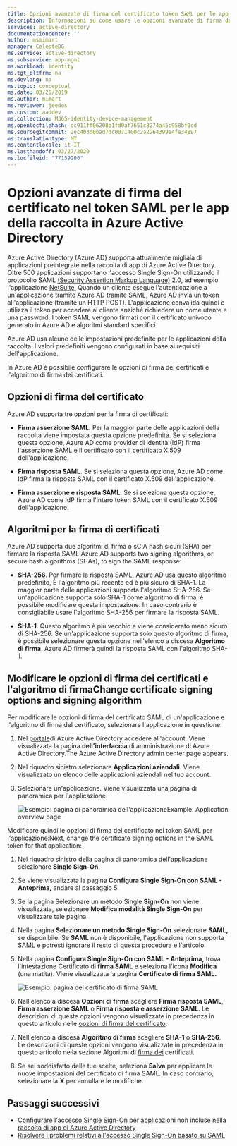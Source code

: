 ```yaml
---
title: Opzioni avanzate di firma del certificato token SAML per le app di Azure ADAdvanced SAML token certificate signing options for Azure AD apps
description: Informazioni su come usare le opzioni avanzate di firma del certificato nel token SAML per le app preintegrate in Azure Active Directory
services: active-directory
documentationcenter: ''
author: msmimart
manager: CelesteDG
ms.service: active-directory
ms.subservice: app-mgmt
ms.workload: identity
ms.tgt_pltfrm: na
ms.devlang: na
ms.topic: conceptual
ms.date: 03/25/2019
ms.author: mimart
ms.reviewer: jeedes
ms.custom: aaddev
ms.collection: M365-identity-device-management
ms.openlocfilehash: dc911ff06208b1fd0af7651c8274a45c958bf0cd
ms.sourcegitcommit: 2ec4b3d0bad7dc0071400c2a2264399e4fe34897
ms.translationtype: MT
ms.contentlocale: it-IT
ms.lasthandoff: 03/27/2020
ms.locfileid: "77159200"
---
```

# <a name="advanced-certificate-signing-options-in-the-saml-token-for-gallery-apps-in-azure-active-directory"></a>Opzioni avanzate di firma del certificato nel token SAML per le app della raccolta in Azure Active Directory

Azure Active Directory (Azure AD) supporta attualmente migliaia di applicazioni preintegrate nella raccolta di app di Azure Active Directory. Oltre 500 applicazioni supportano l'accesso Single Sign-On utilizzando il protocollo SAML [(Security Assertion Markup Language)](https://wikipedia.org/wiki/Security_Assertion_Markup_Language) 2.0, ad esempio l'applicazione [NetSuite.](https://azuremarketplace.microsoft.com/marketplace/apps/aad.netsuite) Quando un cliente esegue l'autenticazione a un'applicazione tramite Azure AD tramite SAML, Azure AD invia un token all'applicazione (tramite un HTTP POST). L'applicazione convalida quindi e utilizza il token per accedere al cliente anziché richiedere un nome utente e una password. I token SAML vengono firmati con il certificato univoco generato in Azure AD e algoritmi standard specifici.

Azure AD usa alcune delle impostazioni predefinite per le applicazioni della raccolta. I valori predefiniti vengono configurati in base ai requisiti dell'applicazione.

In Azure AD è possibile configurare le opzioni di firma dei certificati e l'algoritmo di firma dei certificati.

## <a name="certificate-signing-options"></a>Opzioni di firma del certificato

Azure AD supporta tre opzioni per la firma di certificati:

* **Firma asserzione SAML**. Per la maggior parte delle applicazioni della raccolta viene impostata questa opzione predefinita. Se si seleziona questa opzione, Azure AD come provider di identità (IdP) firma l'asserzione SAML e il certificato con il certificato [X.509](https://wikipedia.org/wiki/X.509) dell'applicazione.

* **Firma risposta SAML**. Se si seleziona questa opzione, Azure AD come IdP firma la risposta SAML con il certificato X.509 dell'applicazione.

* **Firma asserzione e risposta SAML**. Se si seleziona questa opzione, Azure AD come IdP firma l'intero token SAML con il certificato X.509 dell'applicazione.

## <a name="certificate-signing-algorithms"></a>Algoritmi per la firma di certificati

Azure AD supporta due algoritmi di firma o sCIA hash sicuri (SHA) per firmare la risposta SAML:Azure AD supports two signing algorithms, or secure hash algorithms (SHAs), to sign the SAML response:

* **SHA-256**. Per firmare la risposta SAML, Azure AD usa questo algoritmo predefinito, È l'algoritmo più recente ed è più sicuro di SHA-1. La maggior parte delle applicazioni supporta l'algoritmo SHA-256. Se un'applicazione supporta solo SHA-1 come algoritmo di firma, è possibile modificare questa impostazione. In caso contrario è consigliabile usare l'algoritmo SHA-256 per firmare la risposta SAML.

* **SHA-1**. Questo algoritmo è più vecchio e viene considerato meno sicuro di SHA-256. Se un'applicazione supporta solo questo algoritmo di firma, è possibile selezionare questa opzione nell'elenco a discesa **Algoritmo di firma**. Azure AD firmerà quindi la risposta SAML con l'algoritmo SHA-1.

## <a name="change-certificate-signing-options-and-signing-algorithm"></a>Modificare le opzioni di firma dei certificati e l'algoritmo di firmaChange certificate signing options and signing algorithm

Per modificare le opzioni di firma del certificato SAML di un'applicazione e l'algoritmo di firma del certificato, selezionare l'applicazione in questione:

1. Nel [portale](https://aad.portal.azure.com/)di Azure Active Directory accedere all'account. Viene visualizzata la pagina **dell'interfaccia** di amministrazione di Azure Active Directory.The Azure Active Directory admin center page appears.
1. Nel riquadro sinistro selezionare **Applicazioni aziendali**. Viene visualizzato un elenco delle applicazioni aziendali nel tuo account.
1. Selezionare un'applicazione. Viene visualizzata una pagina di panoramica per l'applicazione.

   ![Esempio: pagina di panoramica dell'applicazioneExample: Application overview page](./media/certificate-signing-options/application-overview-page.png)

Modificare quindi le opzioni di firma del certificato nel token SAML per l'applicazione:Next, change the certificate signing options in the SAML token for that application:

1. Nel riquadro sinistro della pagina di panoramica dell'applicazione selezionare **Single Sign-On**.
1. Se viene visualizzata la pagina **Configura Single Sign-On con SAML - Anteprima,** andare al passaggio 5.
1. Se la pagina Selezionare un metodo Single **Sign-On** non viene visualizzata, selezionare **Modifica modalità Single Sign-On** per visualizzare tale pagina.
1. Nella pagina **Selezionare un metodo Single Sign-On** selezionare **SAML,** se disponibile. Se **SAML** non è disponibile, l'applicazione non supporta SAML e potresti ignorare il resto di questa procedura e l'articolo.
1. Nella pagina **Configura Single Sign-On con SAML - Anteprima,** trova l'intestazione Certificato di **firma SAML** e seleziona l'icona **Modifica** (una matita). Viene visualizzata la pagina **Certificato di firma SAML.**

   ![Esempio: pagina del certificato di firma SAML](./media/certificate-signing-options/saml-signing-page.png)

1. Nell'elenco a discesa **Opzioni di firma** scegliere **Firma risposta SAML**, **Firma asserzione SAML** o **Firma risposta e asserzione SAML**. Le descrizioni di queste opzioni vengono visualizzate in precedenza in questo articolo nelle [opzioni di firma del certificato](#certificate-signing-options).
1. Nell'elenco a discesa **Algoritmo di firma** scegliere **SHA-1** o **SHA-256**. Le descrizioni di queste opzioni vengono visualizzate in precedenza in questo articolo nella sezione Algoritmi di [firma dei](#certificate-signing-algorithms) certificati.
1. Se sei soddisfatto delle tue scelte, seleziona **Salva** per applicare le nuove impostazioni del certificato di firma SAML. In caso contrario, selezionare la **X** per annullare le modifiche.

## <a name="next-steps"></a>Passaggi successivi

* [Configurare l'accesso Single Sign-On per applicazioni non incluse nella raccolta di app di Azure Active Directory](configure-federated-single-sign-on-non-gallery-applications.md)
* [Risolvere i problemi relativi all'accesso Single Sign-On basato su SAML](../azuread-dev/howto-v1-debug-saml-sso-issues.md)
